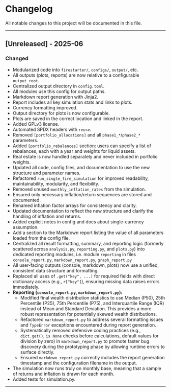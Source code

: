 # Changelog

All notable changes to this project will be documented in this file.

---

## [Unreleased] - 2025-06

### Changed

- Modularized code into `firestarter/`, `configs/`, `output/`, etc.
- All outputs (plots, reports) are now relative to a configurable `output_root`.
- Centralized output directory in `config.toml`.
- All modules use this config for output paths.
- Markdown report generation with Jinja2.
- Report includes all key simulation stats and links to plots.
- Currency formatting improved.
- Output directory for plots is now configurable.
- Plots are saved in the correct location and linked in the report.
- Added GPLv3 license.
- Automated SPDX headers with `reuse`.
- Removed `[portfolio_allocations]` and all `phase1_*`/`phase2_*` parameters.
- Added `[portfolio_rebalances]` section: users can specify a list of rebalances, each with a year
  and weights for liquid assets.
- Real estate is now handled separately and never included in portfolio weights.
- Updated all code, config files, and documentation to use the new structure and parameter names.
- Refactored `run_single_fire_simulation` for improved readability, maintainability, modularity, and
  flexibility.
- Removed unused `monthly_inflation_rates` from the simulation.
- Ensured only necessary inflation/return sequences are stored and documented.
- Renamed inflation factor arrays for consistency and clarity.
- Updated documentation to reflect the new structure and clarify the handling of inflation and
  returns.
- Added explicit notes in config and docs about single-currency assumption.
- Add a section to the Markdown report listing the value of all parameters loaded from the config
  file.
- Centralized all result formatting, summary, and reporting logic (formerly scattered across
  `analysis.py`, `reporting.py`, and `plots.py`) into dedicated reporting modules, i.e. module
  `reporting` in files `console_report.py`, `markdown_report.py`, `graph_report.py`
- All user-facing outputs (console, markdown, plots) now use a unified, consistent data structure
  and formatting.
- Replaced all uses of `.get("key", ...)` for required fields with direct dictionary access (e.g.,
  `r["key"]`), ensuring missing data raises errors immediately.
- **Reporting (`console_report.py`, `markdown_report.py`):**
  - Modified final wealth distribution statistics to use Median (P50), 25th Percentile (P25), 75th
    Percentile (P75), and Interquartile Range (IQR) instead of Mean and Standard Deviation. This
    provides a more robust representation for potentially skewed wealth distributions.
  - Refactored `markdown_report.py` to address several formatting issues and `TypeError` exceptions
    encountered during report generation.
  - Systematically removed defensive coding practices (e.g., `dict.get()`, `is None` checks before
    calculations, default values for division by zero) in `markdown_report.py` to promote faster bug
    discovery during the prototyping phase by allowing runtime errors to surface directly.
  - Ensured `markdown_report.py` correctly includes the report generation timestamp and the
    configuration filename in the output.
- The simulation now runs truly on monthly base, meaning that a sample of returns and inflation is drawn for each month.
- Added tests for simulation.py.

---

